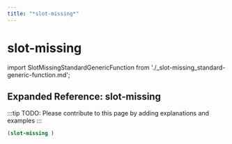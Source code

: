 ```yaml
---
title: "*slot-missing*"
---
```


# slot-missing

import SlotMissingStandardGenericFunction from './_slot-missing_standard-generic-function.md';

<SlotMissingStandardGenericFunction />

## Expanded Reference: slot-missing

:::tip
TODO: Please contribute to this page by adding explanations and examples
:::

```lisp
(slot-missing )
```
